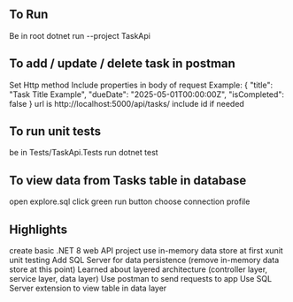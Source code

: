 ## To Run
Be in root
dotnet run --project TaskApi

## To add / update / delete task in postman
Set Http method
Include properties in body of request
Example:
{
  "title": "Task Title Example",
  "dueDate": "2025-05-01T00:00:00Z",
  "isCompleted": false
}
url is http://localhost:5000/api/tasks/
include id if needed

## To run unit tests
be in Tests/TaskApi.Tests
run dotnet test

## To view data from Tasks table in database
open explore.sql
click green run button
choose connection profile

## Highlights
create basic .NET 8 web API project
use in-memory data store at first
xunit unit testing
Add SQL Server for data persistence (remove in-memory data store at this point)
Learned about layered architecture (controller layer, service layer, data layer)
Use postman to send requests to app
Use SQL Server extension to view table in data layer